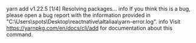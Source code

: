 yarn add v1.22.5
[1/4] Resolving packages...
info If you think this is a bug, please open a bug report with the information provided in "C:\\Users\\spots\\Desktop\\reactnative\\altaliaa\\yarn-error.log".
info Visit https://yarnpkg.com/en/docs/cli/add for documentation about this command.
